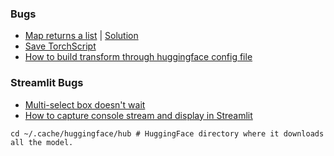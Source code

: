 ### Bugs 
- [Map returns a list](https://discuss.huggingface.co/t/map-with-a-tokenizer-does-not-return-pytorch-tensors/51723) | [Solution](https://huggingface.co/docs/datasets/process#format)
- [Save TorchScript](https://huggingface.co/docs/transformers/en/torchscript)
- [How to build transform through huggingface config file](https://github.com/huggingface/pytorch-image-models/discussions/1968)

### Streamlit Bugs
- [Multi-select box doesn't wait](https://discuss.streamlit.io/t/multiselect-selectbox-doesnt-wait-after-first-selection/13378)
- [How to capture console stream and display in Streamlit](https://discuss.streamlit.io/t/how-to-capture-console-stream-and-display-in-streamlit/52783)

```
cd ~/.cache/huggingface/hub # HuggingFace directory where it downloads all the model.
```
